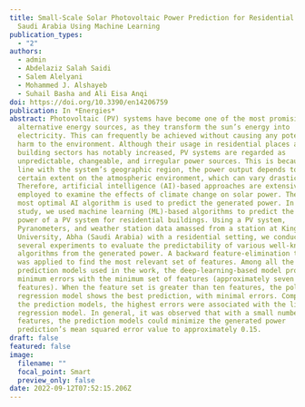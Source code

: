 ```yaml
---
title: Small-Scale Solar Photovoltaic Power Prediction for Residential Load in
  Saudi Arabia Using Machine Learning
publication_types:
  - "2"
authors:
  - admin
  - Abdelaziz Salah Saidi
  - Salem Alelyani
  - Mohammed J. Alshayeb
  - Suhail Basha and Ali Eisa Anqi
doi: https://doi.org/10.3390/en14206759
publication: In *Energies*
abstract: Photovoltaic (PV) systems have become one of the most promising
  alternative energy sources, as they transform the sun’s energy into
  electricity. This can frequently be achieved without causing any potential
  harm to the environment. Although their usage in residential places and
  building sectors has notably increased, PV systems are regarded as
  unpredictable, changeable, and irregular power sources. This is because, in
  line with the system’s geographic region, the power output depends to a
  certain extent on the atmospheric environment, which can vary drastically.
  Therefore, artificial intelligence (AI)-based approaches are extensively
  employed to examine the effects of climate change on solar power. Then, the
  most optimal AI algorithm is used to predict the generated power. In this
  study, we used machine learning (ML)-based algorithms to predict the generated
  power of a PV system for residential buildings. Using a PV system,
  Pyranometers, and weather station data amassed from a station at King Khalid
  University, Abha (Saudi Arabia) with a residential setting, we conducted
  several experiments to evaluate the predictability of various well-known ML
  algorithms from the generated power. A backward feature-elimination technique
  was applied to find the most relevant set of features. Among all the ML
  prediction models used in the work, the deep-learning-based model provided the
  minimum errors with the minimum set of features (approximately seven
  features). When the feature set is greater than ten features, the polynomial
  regression model shows the best prediction, with minimal errors. Comparing all
  the prediction models, the highest errors were associated with the linear
  regression model. In general, it was observed that with a small number of
  features, the prediction models could minimize the generated power
  prediction’s mean squared error value to approximately 0.15.
draft: false
featured: false
image:
  filename: ""
  focal_point: Smart
  preview_only: false
date: 2022-09-12T07:52:15.206Z
---
```

